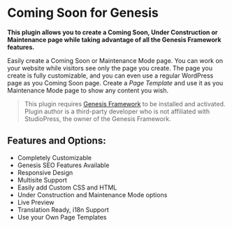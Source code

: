 # Coming Soon for Genesis

**This plugin allows you to create a Coming Soon, Under Construction or Maintenance page while taking advantage of all the Genesis Framework features.**

Easily create a Coming Soon or Maintenance Mode page. You can work on your website while visitors see only the page you create. The page you create is fully customizable, and you can even use a regular WordPress page as you Coming Soon page. Create a _Page Template_ and use it as you Maintenance Mode page to show any content you wish.

> This plugin requires [Genesis Framework](http://www.studiopress.com/ "Buy Genesis from StudioPress") to be installed and activated. Plugin author is a third-party developer who is not affiliated with StudioPress, the owner of the Genesis Framework.

## Features and Options:

* Completely Customizable
* Genesis SEO Features Available
* Responsive Design
* Multisite Support
* Easily add Custom CSS and HTML
* Under Construction and Maintenance Mode options
* Live Preview
* Translation Ready, i18n Support
* Use your Own Page Templates
